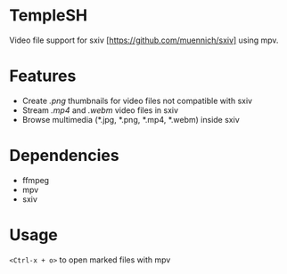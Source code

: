 # TempleSH
Video file support for sxiv [https://github.com/muennich/sxiv] using mpv.

# Features
- Create *.png* thumbnails for video files not compatible with sxiv
- Stream *.mp4* and *.webm* video files in sxiv
- Browse multimedia (*.jpg, *.png, *.mp4, *.webm) inside sxiv

# Dependencies
- ffmpeg
- mpv
- sxiv

# Usage
`<Ctrl-x + o>` to open marked files with mpv
